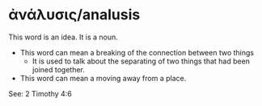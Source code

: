 # ἀνάλυσις/analusis
This word is an idea. It is a noun.
* This word can mean a breaking of the connection between two things
    * It is used to talk about the separating of two things that had been joined together.
* This word can mean a moving away from a place.

See: 2 Timothy 4:6
